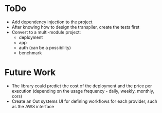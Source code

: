 # ToDo

* Add dependency injection to the project
* After knowing how to design the transpiler, create the tests first
* Convert to a multi-module project:
  * deployment
  * app
  * auth (can be a possibility)
  * benchmark

# Future Work

* The library could predict the cost of the deployment and the price per execution (depending on the usage frequency - daily, weekly, monthly, cors)
* Create an Out systems UI for defining workflows for each provider, such as the AWS interface 
